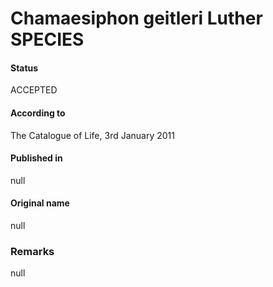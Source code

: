 Chamaesiphon geitleri Luther SPECIES
=======

#### Status
ACCEPTED

#### According to
The Catalogue of Life, 3rd January 2011

#### Published in
null

#### Original name
null

### Remarks
null